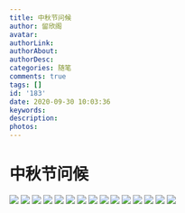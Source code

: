 ```yaml
---
title: 中秋节问候
author: 留欣阁
avatar: 
authorLink: 
authorAbout: 
authorDesc: 
categories: 随笔
comments: true
tags: []
id: '183'
date: 2020-09-30 10:03:36
keywords:
description:
photos:
---
```


# 中秋节问候

![](http://112.126.101.242/wp-content/uploads/2020/10/35984387041302d3-138x300.jpg) ![](http://112.126.101.242/wp-content/uploads/2020/10/1cf11f35dfe96202-135x300.jpg) ![](http://112.126.101.242/wp-content/uploads/2020/10/2d711ff607b91519-138x300.jpg) ![](http://112.126.101.242/wp-content/uploads/2020/10/4d8c7f9b5243f12b-142x300.jpg) ![](http://112.126.101.242/wp-content/uploads/2020/10/4f13f18dbd9463ce-300x246.jpg) ![](http://112.126.101.242/wp-content/uploads/2020/10/6baaf5c24456740f-138x300.jpg) ![](http://112.126.101.242/wp-content/uploads/2020/10/51d8fc30beee4e69-138x300.jpg) ![](http://112.126.101.242/wp-content/uploads/2020/10/56aeed8b60840c36-138x300.jpg) ![](http://112.126.101.242/wp-content/uploads/2020/10/228d5767094bc1b1-138x300.jpg) ![](http://112.126.101.242/wp-content/uploads/2020/10/421f022db95c22ec-135x300.jpg) ![](http://112.126.101.242/wp-content/uploads/2020/10/40808c3b568bb00b-138x300.jpg) ![](http://112.126.101.242/wp-content/uploads/2020/10/68534e7b622507cb-139x300.png) ![](http://112.126.101.242/wp-content/uploads/2020/10/515999f3323ea48-139x300.jpg) ![](http://112.126.101.242/wp-content/uploads/2020/10/3495995ceb739d5d-300x210.jpg) ![](http://112.126.101.242/wp-content/uploads/2020/10/5754299980cd74e2-139x300.jpg)